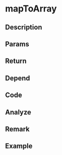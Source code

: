 # mapToArray 

## Description 

## Params

## Return

## Depend

## Code

## Analyze

## Remark

## Example
